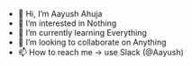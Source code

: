 - 👋 Hi, I’m Aayush Ahuja
- 👀 I’m interested in Nothing
- 🌱 I’m currently learning Everything
- 💞️ I’m looking to collaborate on Anything
- 📫 How to reach me -> use Slack (@Aayush)

<!---
udaanAayushAhuja/udaanAayushAhuja is a ✨ special ✨ repository because its `README.md` (this file) appears on your GitHub profile.
You can click the Preview link to take a look at your changes.
--->
